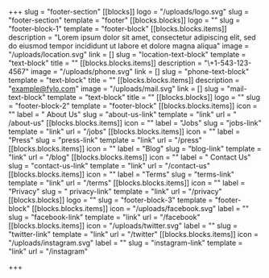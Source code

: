 +++
slug = "footer-section"
[[blocks]]
logo = "/uploads/logo.svg"
slug = "footer-section"
template = "footer"
[[blocks.blocks]]
logo = ""
slug = "footer-block-1"
template = "footer-block"
[[blocks.blocks.items]]
description = "Lorem ipsum dolor sit amet, consectetur adipiscing elit, sed do eiusmod tempor incididunt ut labore et dolore magna aliqua"
image = "/uploads/location.svg"
link = []
slug = "location-text-block"
template = "text-block"
title = ""
[[blocks.blocks.items]]
description = "\\+1-543-123-4567"
image = "/uploads/phone.svg"
link = []
slug = "phone-text-block"
template = "text-block"
title = ""
[[blocks.blocks.items]]
description = "example@fylo.com"
image = "/uploads/mail.svg"
link = []
slug = "mail-text-block"
template = "text-block"
title = ""
[[blocks.blocks]]
logo = ""
slug = "footer-block-2"
template = "footer-block"
[[blocks.blocks.items]]
icon = ""
label = " About Us"
slug = "about-us-link"
template = "link"
url = " /about-us"
[[blocks.blocks.items]]
icon = ""
label = "Jobs"
slug = "jobs-link"
template = "link"
url = "/jobs"
[[blocks.blocks.items]]
icon = ""
label = "Press"
slug = "press-link"
template = "link"
url = "/press"
[[blocks.blocks.items]]
icon = ""
label = "Blog"
slug = "blog-link"
template = "link"
url = "/blog"
[[blocks.blocks.items]]
icon = ""
label = " Contact Us"
slug = "contact-us-link"
template = "link"
url = "/contact-us"
[[blocks.blocks.items]]
icon = ""
label = "Terms"
slug = "terms-link"
template = "link"
url = "/terms"
[[blocks.blocks.items]]
icon = ""
label = "Privacy"
slug = " privacy-link"
template = "link"
url = "/privacy"
[[blocks.blocks]]
logo = ""
slug = "footer-block-3"
template = "footer-block"
[[blocks.blocks.items]]
icon = "/uploads/facebook.svg"
label = ""
slug = "facebook-link"
template = "link"
url = "/facebook"
[[blocks.blocks.items]]
icon = "/uploads/twitter.svg"
label = ""
slug = "twitter-link"
template = "link"
url = "/twitter"
[[blocks.blocks.items]]
icon = "/uploads/instagram.svg"
label = ""
slug = "instagram-link"
template = "link"
url = "/instagram"

+++
